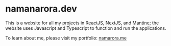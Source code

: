 # namanarora.dev

This is a website for all my projects in [ReactJS](https://reactjs.org/), [NextJS](https://nextjs.org/), and [Mantine](https://mantine.dev/); the website uses Javascript and Typescript to function and run the applications.

To learn about me, please visit my portfolio: [namarora.me](https://namarora.me/)
